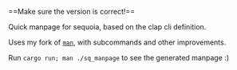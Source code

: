 ==Make sure the version is correct!==

Quick manpage for sequoia, based on the clap cli definition.

Uses my fork of [`man`](https://crates.io/crates/man), with subcommands and other improvements.

Run `cargo run; man ./sq_manpage` to see the generated manpage :)
